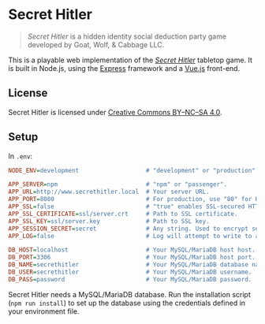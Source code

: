 # Secret Hitler

> _Secret Hitler_ is a hidden identity social deduction party game developed by Goat, Wolf, & Cabbage LLC.

This is a playable web implementation of the _[Secret Hitler](https://www.secrethitler.com/)_ tabletop game. It is built in Node.js, using the [Express](https://expressjs.com/) framework and a [Vue.js](https://vuejs.org/) front-end.

## License

Secret Hitler is licensed under [Creative Commons BY–NC–SA 4.0](https://creativecommons.org/licenses/by-nc-sa/4.0/).

## Setup

In `.env`:

```ini
NODE_ENV=development                   # "development" or "production".

APP_SERVER=npm                         # "npm" or "passenger".
APP_URL=http://www.secrethitler.local  # Your server URL.
APP_PORT=8080                          # For production, use "80" for HTTP or "443" for HTTPS.
APP_SSL=false                          # "true" enables SSL-secured HTTPS server. 
APP_SSL_CERTIFICATE=ssl/server.crt     # Path to SSL certificate.
APP_SSL_KEY=ssl/server.key             # Path to SSL key.
APP_SESSION_SECRET=secret              # Any string. Used to encrypt session cookies.
APP_LOG=false                          # Log will attempt to write to any path other than "false".

DB_HOST=localhost                      # Your MySQL/MariaDB host host. Defaults to "localhost".
DB_PORT=3306                           # Your MySQL/MariaDB host port. Defaults to "3306".
DB_NAME=secrethitler                   # Your MySQL/MariaDB database name.
DB_USER=secrethitler                   # Your MySQL/MariaDB username.
DB_PASS=password                       # Your MySQL/MariaDB password.
```

Secret Hitler needs a MySQL/MariaDB database. Run the installation script (`npm run install`) to set up the database using the credentials defined in your environment file.
